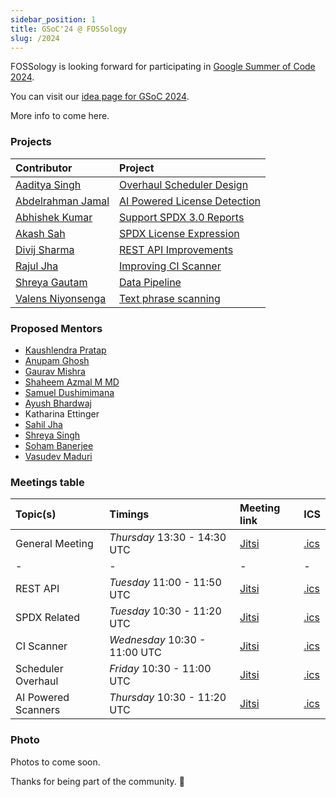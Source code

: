 ```yaml
---
sidebar_position: 1
title: GSoC'24 @ FOSSology
slug: /2024
---
```


<!--
SPDX-License-Identifier: CC-BY-SA-4.0

SPDX-FileCopyrightText: 2024 Gaurav Mishra <mishra.gaurav@siemens.com>
SPDX-FileCopyrightText: 2024 Siemens AG
-->

FOSSology is looking forward for participating in
[Google Summer of Code 2024](https://opensource.googleblog.com/2024/01/google-summer-of-code-2024-mentor-organization-applications-now-open.html).

You can visit our [idea page for GSoC 2024](GSoC-projects.md).

More info to come here.

### Projects    

[//]: # "Following are the important links to projects."

| Contributor                                          | Project                                                      |
| :--------------------------------------------------- | :----------------------------------------------------------- |
| [Aaditya Singh](https://github.com/aadsingh)         | [Overhaul Scheduler Design](/docs/2024/scheduler)            |
| [Abdelrahman Jamal](https://github.com/Hero2323)     | [AI Powered License Detection](/docs/2024/license-detection) |
| [Abhishek Kumar](https://github.com/abhi-kumar17871) | [Support SPDX 3.0 Reports](/docs/2024/spdx30)                        |
| [Akash Sah](https://github.com/AkashSah2003)         | [SPDX License Expression](/docs/2024/spdx-expression)        |
| [Divij Sharma](https://github.com/dvjsharma)         | [REST API Improvements](/docs/2024/rest)                     |
| [Rajul Jha](https://github.com/rajuljha)             | [Improving CI Scanner](/docs/2024/ci-scanner)                |
| [Shreya Gautam](https://github.com/ShreyaGautamm)    | [Data Pipeline](/docs/2024/pipeline)                         |
| [Valens Niyonsenga](https://github.com/valens200)    | [Text phrase scanning](/docs/2024/text-phrases)              |

### Proposed Mentors

- [Kaushlendra Pratap](https://github.com/Kaushl2208)
- [Anupam Ghosh](https://github.com/ag4ums)
- [Gaurav Mishra](https://github.com/GMishx)
- [Shaheem Azmal M MD](https://github.com/shaheemazmalmmd)
- [Samuel Dushimimana](https://github.com/dushimsam)
- [Ayush Bhardwaj](https://github.com/hastagAB)
- Katharina Ettinger
- [Sahil Jha](https://github.com/sjha2048)
- [Shreya Singh](https://github.com/SinghShreya05)
- [Soham Banerjee](https://github.com/soham4abc)
- [Vasudev Maduri](https://github.com/vasudevmaduri)

### Meetings table

| Topic(s)            | Timings                       | Meeting link                                                                                            | ICS                                  |
| :------------------ | :---------------------------- | :------------------------------------------------------------------------------------------------------ | :----------------------------------- |
| General Meeting     | _Thursday_ 13:30 - 14:30 UTC  | [Jitsi](https://meet.jit.si/moderated/5a655b3b6f3b4f83cddb13b93ac5408d6de48bf4ce1049f4128aa1c885478d48) | [.ics](/ics/gsoc_2024_weekly.ics)    |
|- | - |- |- |
| REST API            | _Tuesday_ 11:00 - 11:50 UTC   | [Jitsi](https://moderated.jitsi.net/d623bb1284a54c83958eff31d2ecce9ed6b894312eda4ed9b400d5963f4e18b6)   | [.ics](/ics/gsoc_2024_rest.ics)      |
| SPDX Related        | _Tuesday_ 10:30 - 11:20 UTC   | [Jitsi](https://moderated.jitsi.net/d623bb1284a54c83958eff31d2ecce9ed6b894312eda4ed9b400d5963f4e18b6)   | [.ics](/ics/gsoc_2024_spdx.ics)      |
| CI Scanner          | _Wednesday_ 10:30 - 11:00 UTC | [Jitsi](https://moderated.jitsi.net/39896aad61bc4a27b9418ee6b78689348c65790e889046069dbe9c8c34110c9a)   | [.ics](/ics/gsoc_2024_ci.ics)        |
| Scheduler Overhaul  | _Friday_ 10:30 - 11:00 UTC    | [Jitsi](https://moderated.jitsi.net/5444f675f5ce47c788fa4238a6a958c53d3e62804e9243d5b807fbaa81f3120f)   | [.ics](/ics/gsoc_2024_scheduler.ics) |
| AI Powered Scanners | _Thursday_ 10:30 - 11:20 UTC  | [Jitsi](https://moderated.jitsi.net/15ee0bf46cb345e4accc817ed2967b55db216bf57c894c30bd1550ecf3ec3ace)   | [.ics](/ics/gsoc_2024_ai.ics)        |

### Photo

Photos to come soon.

Thanks for being part of the community. 💚

